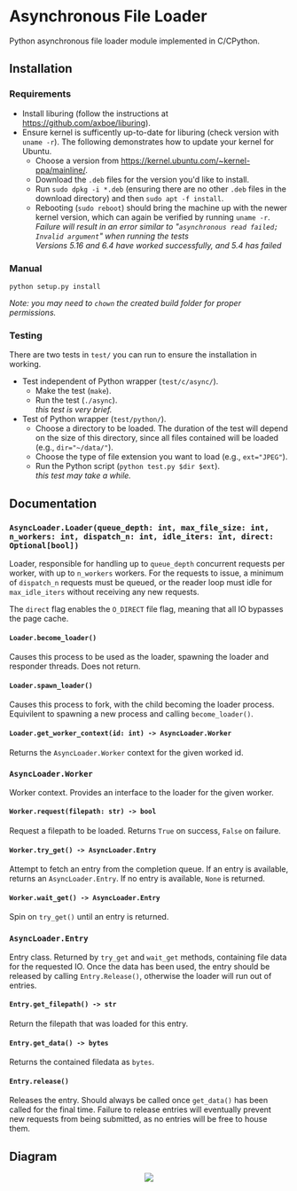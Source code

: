# Asynchronous File Loader

Python asynchronous file loader module implemented in C/CPython.

## Installation

### Requirements

* Install liburing (follow the instructions at https://github.com/axboe/liburing).
* Ensure kernel is sufficently up-to-date for liburing (check version with `uname -r`). The following demonstrates how to update your kernel for Ubuntu.
  * Choose a version from https://kernel.ubuntu.com/~kernel-ppa/mainline/.
  * Download the `.deb` files for the version you'd like to install.
  * Run `sudo dpkg -i *.deb` (ensuring there are no other `.deb` files in the download directory) and then `sudo apt -f install`.
  * Rebooting (`sudo reboot`) should bring the machine up with the newer kernel version, which can again be verified by running `uname -r`.\
  *Failure will result in an error similar to "`asynchronous read failed; Invalid argument`" when running the tests*\
  *Versions 5.16 and 6.4 have worked successfully, and 5.4 has failed*

### Manual

```python setup.py install```

*Note: you may need to `chown` the created build folder for proper permissions.*

### Testing

There are two tests in `test/` you can run to ensure the installation in working.
  * Test independent of Python wrapper (`test/c/async/`).
    * Make the test (`make`).
    * Run the test (`./async`).\
    *this test is very brief.*
  * Test of Python wrapper (`test/python/`).
    * Choose a directory to be loaded. The duration of the test will depend on the size of this directory, since all files contained will be loaded (e.g., `dir="~/data/"`).
    * Choose the type of file extension you want to load (e.g., `ext="JPEG"`).
    * Run the Python script (`python test.py $dir $ext`).\
    *this test may take a while.*


## Documentation

### `AsyncLoader.Loader(queue_depth: int, max_file_size: int, n_workers: int, dispatch_n: int, idle_iters: int, direct: Optional[bool])`

Loader, responsible for handling up to `queue_depth` concurrent requests
per worker, with up to `n_workers` workers. For the requests to issue, a minimum
of `dispatch_n` requests must be queued, or the reader loop must idle for
`max_idle_iters` without receiving any new requests.

The `direct` flag enables the `O_DIRECT` file flag, meaning that all IO bypasses
the page cache.

#### `Loader.become_loader()`

Causes this process to be used as the loader, spawning the loader and responder
threads. Does not return.

#### `Loader.spawn_loader()`

Causes this process to fork, with the child becoming the loader process.
Equivilent to spawning a new process and calling `become_loader()`.

#### `Loader.get_worker_context(id: int) -> AsyncLoader.Worker`

Returns the `AsyncLoader.Worker` context for the given worked id.

### `AsyncLoader.Worker`

Worker context. Provides an interface to the loader for the given worker.

#### `Worker.request(filepath: str) -> bool`

Request a filepath to be loaded. Returns `True` on success, `False` on failure.

#### `Worker.try_get() -> AsyncLoader.Entry`

Attempt to fetch an entry from the completion queue. If an entry is available,
returns an `AsyncLoader.Entry`. If no entry is available, `None` is returned.

#### `Worker.wait_get() -> AsyncLoader.Entry`

Spin on `try_get()` until an entry is returned.

### `AsyncLoader.Entry`

Entry class. Returned by `try_get` and `wait_get` methods, containing file data
for the requested IO. Once the data has been used, the entry should be released
by calling `Entry.Release()`, otherwise the loader will run out of entries.

#### `Entry.get_filepath() -> str`

Return the filepath that was loaded for this entry.

#### `Entry.get_data() -> bytes`

Returns the contained filedata as `bytes`.

#### `Entry.release()`

Releases the entry. Should always be called once `get_data()` has been called
for the final time. Failure to release entries will eventually prevent new
requests from being submitted, as no entries will be free to house them.


## Diagram

<p align="center">
    <img src="./diagram.svg">
</p>
